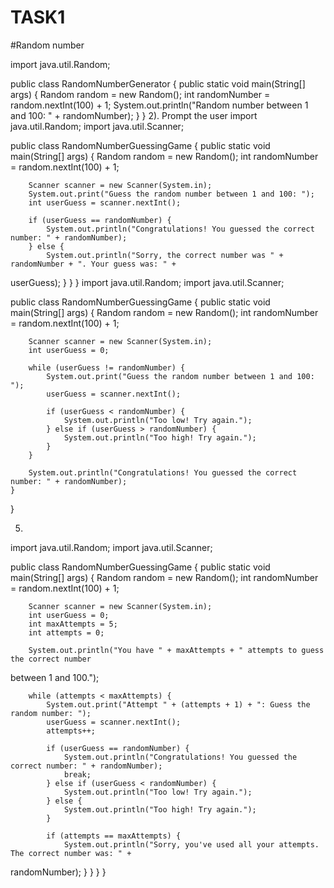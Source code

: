 # TASK1

#Random number 
 
import java.util.Random; 
 
public class RandomNumberGenerator { 
    public static void main(String[] args) { 
        Random random = new Random(); 
        int randomNumber = random.nextInt(100) + 1; 
        System.out.println("Random number between 1 and 100: " + randomNumber); 
    } 
} 
2). Prompt the user 
import java.util.Random; 
import java.util.Scanner; 
 
public class RandomNumberGuessingGame { 
    public static void main(String[] args) { 
        Random random = new Random(); 
        int randomNumber = random.nextInt(100) + 1; 
 
        Scanner scanner = new Scanner(System.in); 
        System.out.print("Guess the random number between 1 and 100: "); 
        int userGuess = scanner.nextInt(); 
 
        if (userGuess == randomNumber) { 
            System.out.println("Congratulations! You guessed the correct number: " + randomNumber); 
        } else { 
            System.out.println("Sorry, the correct number was " + randomNumber + ". Your guess was: " + 
userGuess); 
        } 
    } 
} 
import java.util.Random; 
import java.util.Scanner; 
 
public class RandomNumberGuessingGame { 
    public static void main(String[] args) { 
        Random random = new Random(); 
        int randomNumber = random.nextInt(100) + 1; 
 
        Scanner scanner = new Scanner(System.in); 
        int userGuess = 0; 
 
        while (userGuess != randomNumber) { 
            System.out.print("Guess the random number between 1 and 100: "); 
            userGuess = scanner.nextInt(); 
 
            if (userGuess < randomNumber) { 
                System.out.println("Too low! Try again."); 
            } else if (userGuess > randomNumber) { 
                System.out.println("Too high! Try again."); 
            } 
        } 
 
        System.out.println("Congratulations! You guessed the correct number: " + randomNumber); 
    } 
} 
 
5) 
import java.util.Random; 
import java.util.Scanner; 
 
public class RandomNumberGuessingGame { 
    public static void main(String[] args) { 
        Random random = new Random(); 
        int randomNumber = random.nextInt(100) + 1; 
         
        Scanner scanner = new Scanner(System.in); 
        int userGuess = 0; 
        int maxAttempts = 5; 
        int attempts = 0; 
 
        System.out.println("You have " + maxAttempts + " attempts to guess the correct number 
between 1 and 100."); 
 
        while (attempts < maxAttempts) { 
            System.out.print("Attempt " + (attempts + 1) + ": Guess the random number: "); 
            userGuess = scanner.nextInt(); 
            attempts++; 
 
            if (userGuess == randomNumber) { 
                System.out.println("Congratulations! You guessed the correct number: " + randomNumber); 
                break; 
            } else if (userGuess < randomNumber) { 
                System.out.println("Too low! Try again."); 
            } else { 
                System.out.println("Too high! Try again."); 
            } 
 
            if (attempts == maxAttempts) { 
                System.out.println("Sorry, you've used all your attempts. The correct number was: " + 
randomNumber); 
            } 
        } 
    } 
} 
